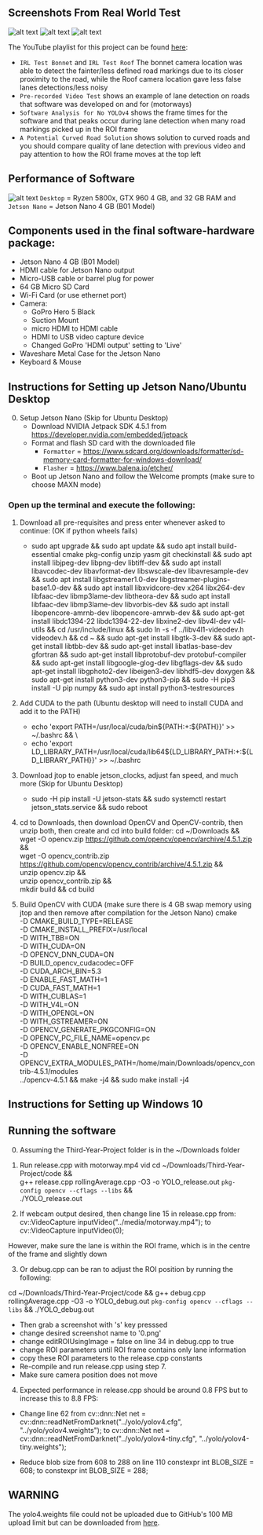## Screenshots From Real World Test
![alt text](https://github.com/J-Afzal/Third-Year-Project/blob/main/media/Example%20Ouput%201.jpg)
![alt text](https://github.com/J-Afzal/Third-Year-Project/blob/main/media/Example%20Ouput%202.jpg)
![alt text](https://github.com/J-Afzal/Third-Year-Project/blob/main/media/Example%20Ouput%203.jpg)

The YouTube playlist for this project can be found [here](https://youtube.com/playlist?list=PLFJGOGaRWoxDm-Em5-mNv7JbYHmCRMm9b):
* `IRL Test Bonnet` and `IRL Test Roof` The bonnet camera location was able to detect the fainter/less defined road markings due to its closer proximity to the road, while the Roof camera location gave less false lanes detections/less noisy
* `Pre-recorded Video Test` shows an example of lane detection on roads that software was developed on and for (motorways)
* `Software Analysis for No YOLOv4` shows the frame times for the software and that peaks occur during lane detection when many road markings picked up in the ROI frame
* `A Potential Curved Road Solution` shows solution to curved roads and you should compare quality of lane detection with previous video and pay attention to how the ROI frame moves at the top left

## Performance of Software
![alt text](https://github.com/J-Afzal/Third-Year-Project/blob/main/tests/Graphs/All%20Platforms%20FPS%20Plots.png)
`Desktop` = Ryzen 5800x, GTX 960 4 GB, and 32 GB RAM and `Jetson Nano` = Jetson Nano 4 GB (B01 Model)

## Components used in the final software-hardware package:
* Jetson Nano 4 GB (B01 Model)
* HDMI cable for Jetson Nano output
* Micro-USB cable or barrel plug for power
* 64 GB Micro SD Card
* Wi-Fi Card (or use ethernet port)
* Camera:
  * GoPro Hero 5 Black
  * Suction Mount
  * micro HDMI to HDMI cable
  * HDMI to USB video capture device
  * Changed GoPro 'HDMI output' setting to 'Live'
* Waveshare Metal Case for the Jetson Nano
* Keyboard & Mouse

## Instructions for Setting up Jetson Nano/Ubuntu Desktop

0. Setup Jetson Nano (Skip for Ubuntu Desktop)
    * Download NVIDIA Jetpack SDK 4.5.1 from https://developer.nvidia.com/embedded/jetpack 
    * Format and flash SD card with the downloaded file
      * `Formatter` = https://www.sdcard.org/downloads/formatter/sd-memory-card-formatter-for-windows-download/
      * `Flasher` = https://www.balena.io/etcher/
    * Boot up Jetson Nano and follow the Welcome prompts (make sure to choose MAXN mode)

### Open up the terminal and execute the following:
1. Download all pre-requisites and press enter whenever asked to continue: (OK if python wheels fails)
    * sudo apt upgrade && sudo apt update && sudo apt install build-essential cmake pkg-config unzip yasm git checkinstall && sudo apt install libjpeg-dev libpng-dev libtiff-dev && sudo apt install libavcodec-dev libavformat-dev libswscale-dev libavresample-dev && sudo apt install libgstreamer1.0-dev libgstreamer-plugins-base1.0-dev && sudo apt install libxvidcore-dev x264 libx264-dev libfaac-dev libmp3lame-dev libtheora-dev && sudo apt install libfaac-dev libmp3lame-dev libvorbis-dev && sudo apt install libopencore-amrnb-dev libopencore-amrwb-dev && sudo apt-get install libdc1394-22 libdc1394-22-dev libxine2-dev libv4l-dev v4l-utils && cd /usr/include/linux && sudo ln -s -f ../libv4l1-videodev.h videodev.h && cd ~ && sudo apt-get install libgtk-3-dev && sudo apt-get install libtbb-dev && sudo apt-get install libatlas-base-dev gfortran && sudo apt-get install libprotobuf-dev protobuf-compiler && sudo apt-get install libgoogle-glog-dev libgflags-dev && sudo apt-get install libgphoto2-dev libeigen3-dev libhdf5-dev doxygen && sudo apt-get install python3-dev python3-pip && sudo -H pip3 install -U pip numpy && sudo apt install python3-testresources


2. Add CUDA to the path (Ubuntu desktop will need to install CUDA and add it to the PATH)
    * echo 'export PATH=/usr/local/cuda/bin${PATH:+:${PATH}}' >> ~/.bashrc && \
    * echo 'export LD_LIBRARY_PATH=/usr/local/cuda/lib64${LD_LIBRARY_PATH:+:${LD_LIBRARY_PATH}}' >> ~/.bashrc


3. Download jtop to enable jetson_clocks, adjust fan speed, and much more (Skip for Ubuntu Desktop)
    * sudo -H pip install -U jetson-stats && sudo systemctl restart jetson_stats.service && sudo reboot

4. cd to Downloads, then download OpenCV and OpenCV-contrib, then unzip both, then create and cd into build folder:
cd ~/Downloads && \
wget -O opencv.zip https://github.com/opencv/opencv/archive/4.5.1.zip && \
wget -O opencv_contrib.zip https://github.com/opencv/opencv_contrib/archive/4.5.1.zip && \
unzip opencv.zip && \
unzip opencv_contrib.zip && \
mkdir build && cd build

5. Build OpenCV with CUDA (make sure there is 4 GB swap memory using jtop and then remove after compilation for the Jetson Nano)
cmake \
-D CMAKE_BUILD_TYPE=RELEASE \
-D CMAKE_INSTALL_PREFIX=/usr/local \
-D WITH_TBB=ON \
-D WITH_CUDA=ON \
-D OPENCV_DNN_CUDA=ON \
-D BUILD_opencv_cudacodec=OFF \
-D CUDA_ARCH_BIN=5.3 \
-D ENABLE_FAST_MATH=1 \
-D CUDA_FAST_MATH=1 \
-D WITH_CUBLAS=1 \
-D WITH_V4L=ON \
-D WITH_OPENGL=ON \
-D WITH_GSTREAMER=ON \
-D OPENCV_GENERATE_PKGCONFIG=ON \
-D OPENCV_PC_FILE_NAME=opencv.pc \
-D OPENCV_ENABLE_NONFREE=ON \
-D OPENCV_EXTRA_MODULES_PATH=/home/main/Downloads/opencv_contrib-4.5.1/modules \
../opencv-4.5.1 && make -j4 && sudo make install -j4

## Instructions for Setting up Windows 10


## Running the software
0. Assuming the Third-Year-Project folder is in the ~/Downloads folder

1. Run release.cpp with motorway.mp4 vid
cd ~/Downloads/Third-Year-Project/code && \
g++ release.cpp rollingAverage.cpp -O3 -o YOLO_release.out `pkg-config opencv --cflags --libs` && \
./YOLO_release.out

2. If webcam output desired, then change line 15 in release.cpp from:
    cv::VideoCapture inputVideo("../media/motorway.mp4");
to
    cv::VideoCapture inputVideo(0);

However, make sure the lane is within the ROI frame, which is in the centre of the frame and slightly down

3. Or debug.cpp can be ran to adjust the ROI position by running the following:

cd ~/Downloads/Third-Year-Project/code && g++ debug.cpp rollingAverage.cpp -O3 -o YOLO_debug.out `pkg-config opencv --cflags --libs` && ./YOLO_debug.out

  - Then grab a screenshot with 's' key presssed
  - change desired screenshot name to '0.png'
  - change editROIUsingImage = false on line 34 in debug.cpp to true
  - change ROI parameters until ROI frame contains only lane information
  - copy these ROI parameters to the release.cpp constants
  - Re-compile and run release.cpp using step 7.
  - Make sure camera position does not move

4. Expected performance in release.cpp should be around 0.8 FPS but to increase this to 8.8 FPS:
- Change line 62 from
          cv::dnn::Net net = cv::dnn::readNetFromDarknet("../yolo/yolov4.cfg", "../yolo/yolov4.weights");
          to
          cv::dnn::Net net = cv::dnn::readNetFromDarknet("../yolo/yolov4-tiny.cfg", "../yolo/yolov4-tiny.weights");

- Reduce blob size from 608 to 288 on line 110
          constexpr int BLOB_SIZE = 608;
          to
          constexpr int BLOB_SIZE = 288;

## WARNING
The yolo4.weights file could not be uploaded due to GitHub's 100 MB upload limit but can be downloaded from [here](https://github.com/AlexeyAB/darknet/releases/download/darknet_yolo_v3_optimal/yolov4.weights).
